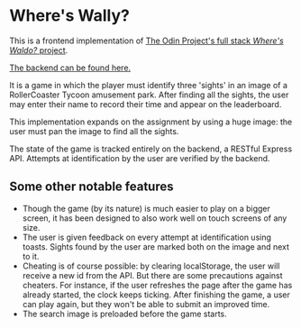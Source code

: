 # Where's Wally?

This is a frontend implementation of [The Odin Project's full stack _Where's Waldo?_ project](https://www.theodinproject.com/lessons/nodejs-where-s-waldo-a-photo-tagging-app).

[The backend can be found here.](https://github.com/arwin4/wheres-wally-backend)

It is a game in which the player must identify three 'sights' in an image of a RollerCoaster Tycoon amusement park. After finding all the sights, the user may enter their name to record their time and appear on the leaderboard.

This implementation expands on the assignment by using a huge image: the user must pan the image to find all the sights.

The state of the game is tracked entirely on the backend, a RESTful Express API. Attempts at identification by the user are verified by the backend.

## Some other notable features

- Though the game (by its nature) is much easier to play on a bigger screen, it has been designed to also work well on touch screens of any size.
- The user is given feedback on every attempt at identification using toasts. Sights found by the user are marked both on the image and next to it.
- Cheating is of course possible: by clearing localStorage, the user will receive a new id from the API. But there are some precautions against cheaters. For instance, if the user refreshes the page after the game has already started, the clock keeps ticking. After finishing the game, a user can play again, but they won't be able to submit an improved time.
- The search image is preloaded before the game starts.
